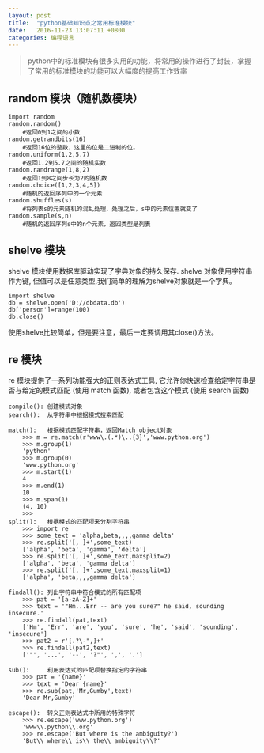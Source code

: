 ```yaml
---
layout: post
title:  "python基础知识点之常用标准模块"
date:	2016-11-23 13:07:11 +0800
categories: 编程语言
---
```


> python中的标准模块有很多实用的功能，将常用的操作进行了封装，掌握了常用的标准模块的功能可以大幅度的提高工作效率

## random 模块（随机数模块）

	import random
	random.random()		
		#返回0到1之间的小数
	random.getrandbits(16)
		#返回16位的整数，这里的位是二进制的位。
	random.uniform(1.2,5.7)
		#返回1.2到5.7之间的随机实数
	random.randrange(1,8,2)
		#返回1到8之间步长为2的随机数
	random.choice([1,2,3,4,5])
		#随机的返回序列中的一个元素
	random.shuffles(s)
		#将列表s的元素随机的混乱处理，处理之后，s中的元素位置就变了
	random.sample(s,n)
		#随机的返回序列s中的n个元素，返回类型是列表


## shelve 模块

 shelve 模块使用数据库驱动实现了字典对象的持久保存. shelve 对象使用字符串作为键, 但值可以是任意类型,我们简单的理解为shelve对象就是一个字典。

	import shelve
	db = shelve.open('D://dbdata.db')
	db['person']=range(100)
	db.close()

 使用shelve比较简单，但是要注意，最后一定要调用其close()方法。

## re 模块

 re 模块提供了一系列功能强大的正则表达式工具, 它允许你快速检查给定字符串是否与给定的模式匹配 (使用 match 函数), 或者包含这个模式 (使用 search 函数)

	compile(): 创建模式对象
	search():  从字符串中根据模式搜索匹配
	
	match():   根据模式匹配字符串，返回Match object对象
		>>> m = re.match(r'www\.(.*)\..{3}','www.python.org')
		>>> m.group(1)
		'python'
		>>> m.group(0)
		'www.python.org'
		>>> m.start(1)
		4
		>>> m.end(1)
		10
		>>> m.span(1)
		(4, 10)
		>>> 
	split():   根据模式的匹配项来分割字符串
		>>> import re
		>>> some_text = 'alpha,beta,,,,gamma delta'
		>>> re.split('[, ]+',some_text)
		['alpha', 'beta', 'gamma', 'delta']
		>>> re.split('[, ]+',some_text,maxsplit=2)
		['alpha', 'beta', 'gamma delta']
		>>> re.split('[, ]+',some_text,maxsplit=1)
		['alpha', 'beta,,,,gamma delta']
	
	findall(): 列出字符串中符合模式的所有匹配项
		>>> pat = '[a-zA-Z]+'
		>>> text = '"Hm...Err -- are you sure?" he said, sounding insecure.'
		>>> re.findall(pat,text)
		['Hm', 'Err', 'are', 'you', 'sure', 'he', 'said', 'sounding', 'insecure']
		>>> pat2 = r'[.?\-",]+'
		>>> re.findall(pat2,text)
		['"', '...', '--', '?"', ',', '.']
	
	sub():     利用表达式的匹配项替换指定的字符串
		>>> pat = '{name}'
		>>> text = 'Dear {name}'
		>>> re.sub(pat,'Mr,Gumby',text)
		'Dear Mr,Gumby'
	
	escape():  转义正则表达式中所用的特殊字符
		>>> re.escape('www.python.org')
		'www\\.python\\.org'
		>>> re.escape('But where is the ambiguity?')
		'But\\ where\\ is\\ the\\ ambiguity\\?'


